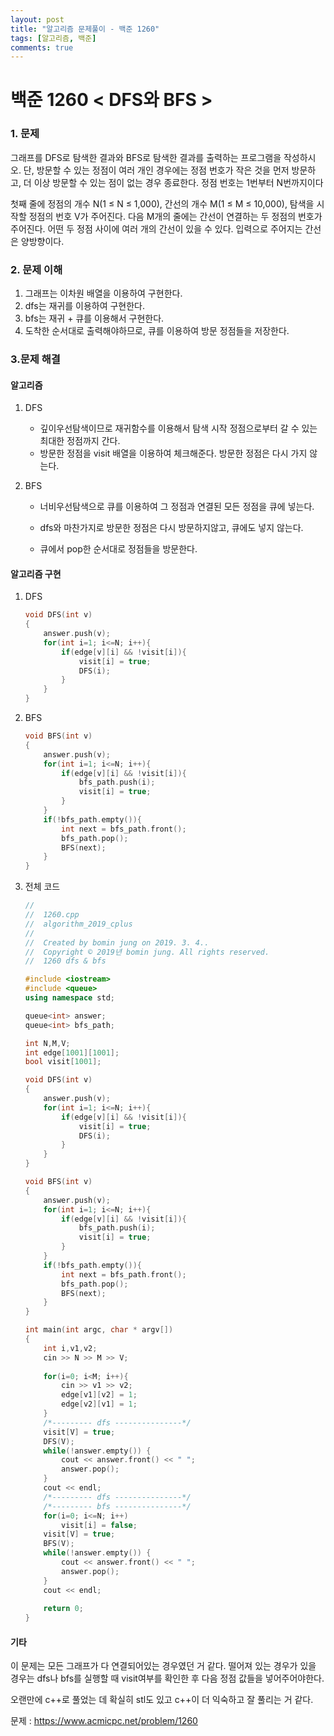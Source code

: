 ```yaml
---
layout: post
title: "알고리즘 문제풀이 - 백준 1260"
tags: [알고리즘, 백준]
comments: true
---
```


# **백준 1260 < DFS와 BFS  >**

### 1. 문제

그래프를 DFS로 탐색한 결과와 BFS로 탐색한 결과를 출력하는 프로그램을 작성하시오. 단, 방문할 수 있는 정점이 여러 개인 경우에는 정점 번호가 작은 것을 먼저 방문하고, 더 이상 방문할 수 있는 점이 없는 경우 종료한다. 정점 번호는 1번부터 N번까지이다

첫째 줄에 정점의 개수 N(1 ≤ N ≤ 1,000), 간선의 개수 M(1 ≤ M ≤ 10,000), 탐색을 시작할 정점의 번호 V가 주어진다. 다음 M개의 줄에는 간선이 연결하는 두 정점의 번호가 주어진다. 어떤 두 정점 사이에 여러 개의 간선이 있을 수 있다. 입력으로 주어지는 간선은 양방향이다.

### 2. 문제 이해 

1. 그래프는 이차원 배열을 이용하여 구현한다.
2. dfs는 재귀를 이용하여 구현한다.
3. bfs는 재귀 + 큐를 이용해서 구현한다.
4. 도착한 순서대로 출력해야하므로, 큐를 이용하여 방문 정점들을 저장한다. 

### 3.문제 해결

#### **알고리즘**

1. DFS

   - 깊이우선탐색이므로 재귀함수를 이용해서 탐색 시작 정점으로부터 갈 수 있는 최대한 정점까지 간다.
   - 방문한 정점을 visit 배열을 이용하여 체크해준다. 방문한 정점은 다시 가지 않는다. 

   

2. BFS

   - 너비우선탐색으로 큐를 이용하여 그 정점과 연결된 모든 정점을 큐에 넣는다. 

   - dfs와 마찬가지로 방문한 정점은 다시 방문하지않고, 큐에도 넣지 않는다.

   - 큐에서 pop한 순서대로 정점들을 방문한다. 

     

#### **알고리즘 구현**

1. DFS

   ```c++
   void DFS(int v)
   {
       answer.push(v);
       for(int i=1; i<=N; i++){
           if(edge[v][i] && !visit[i]){
               visit[i] = true;
               DFS(i);
           }
       }
   }
   ```

2. BFS

   ```c++
   void BFS(int v)
   {
       answer.push(v);
       for(int i=1; i<=N; i++){
           if(edge[v][i] && !visit[i]){
               bfs_path.push(i);
               visit[i] = true;
           }
       }
       if(!bfs_path.empty()){
           int next = bfs_path.front();
           bfs_path.pop();
           BFS(next);
       }
   }
   ```

3. 전체 코드

   ```c++
   //
   //  1260.cpp
   //  algorithm_2019_cplus
   //
   //  Created by bomin jung on 2019. 3. 4..
   //  Copyright © 2019년 bomin jung. All rights reserved.
   //  1260 dfs & bfs
   
   #include <iostream>
   #include <queue>
   using namespace std;
   
   queue<int> answer;
   queue<int> bfs_path;
   
   int N,M,V;
   int edge[1001][1001];
   bool visit[1001];
   
   void DFS(int v)
   {
       answer.push(v);
       for(int i=1; i<=N; i++){
           if(edge[v][i] && !visit[i]){
               visit[i] = true;
               DFS(i);
           }
       }
   }
   
   void BFS(int v)
   {
       answer.push(v);
       for(int i=1; i<=N; i++){
           if(edge[v][i] && !visit[i]){
               bfs_path.push(i);
               visit[i] = true;
           }
       }
       if(!bfs_path.empty()){
           int next = bfs_path.front();
           bfs_path.pop();
           BFS(next);
       }
   }
   
   int main(int argc, char * argv[])
   {
       int i,v1,v2;
       cin >> N >> M >> V;
       
       for(i=0; i<M; i++){
           cin >> v1 >> v2;
           edge[v1][v2] = 1;
           edge[v2][v1] = 1;
       }
       /*--------- dfs ---------------*/
       visit[V] = true;
       DFS(V);
       while(!answer.empty()) {
           cout << answer.front() << " ";
           answer.pop();
       }
       cout << endl;
       /*--------- dfs ---------------*/
       /*--------- bfs ---------------*/
       for(i=0; i<=N; i++)
           visit[i] = false;
       visit[V] = true;
       BFS(V);
       while(!answer.empty()) {
           cout << answer.front() << " ";
           answer.pop();
       }
       cout << endl;
       
       return 0;
   }
   
   ```

#### 기타 

이 문제는 모든 그래프가 다 연결되어있는 경우였던 거 같다. 떨어져 있는 경우가 있을 경우는 dfs나 bfs를 실행할 때 visit여부를 확인한 후 다음 정점 값들을 넣어주어야한다. 

오랜만에 c++로 풀었는 데 확실히 stl도 있고 c++이 더 익숙하고 잘 풀리는 거 같다. 

문제 : <https://www.acmicpc.net/problem/1260>
